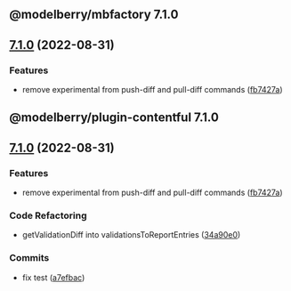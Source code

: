 ## @modelberry/mbfactory 7.1.0

## [7.1.0](https://github.com/modelberry/factory/compare/7.0.4...7.1.0) (2022-08-31)


### Features

* remove experimental from push-diff and pull-diff commands ([fb7427a](https://github.com/modelberry/factory/commit/fb7427a58945e90e3a1cb3393233e0bb5d240fc3))



## @modelberry/plugin-contentful 7.1.0

## [7.1.0](https://github.com/modelberry/factory/compare/7.0.4...7.1.0) (2022-08-31)


### Features

* remove experimental from push-diff and pull-diff commands ([fb7427a](https://github.com/modelberry/factory/commit/fb7427a58945e90e3a1cb3393233e0bb5d240fc3))


### Code Refactoring

* getValidationDiff into validationsToReportEntries ([34a90e0](https://github.com/modelberry/factory/commit/34a90e06f33157f47ec2a754a4c17712ce24a898))


### Commits

* fix test ([a7efbac](https://github.com/modelberry/factory/commit/a7efbacaa39e56498a8840cbb362ced773a88290))


